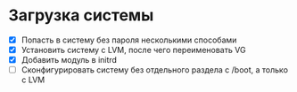 # Загрузка системы 

- [x] Попасть в систему без пароля несколькими способами
- [x] Установить систему с LVM, после чего переименовать VG
- [x] Добавить модуль в initrd
- [ ] Сконфигурировать систему без отдельного раздела с /boot, а только с LVM
